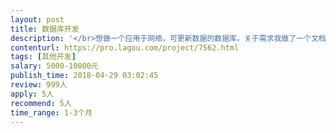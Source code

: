 ```yaml
---                
layout: post       
title: 数据库开发           
description: '</br>想做一个应用于网络，可更新数据的数据库。关于需求我做了一个文档，链接如下下：：：：：：：：：：：：：：：：：：：：：：：：：：：：：：：：：：：：：：：：：：：：：：：：https://pan.baidu.com/s/10OG4uNr8JhG7bUXCZQ-0CA</br>'     
contenturl: https://pro.lagou.com/project/7562.html      
tags: [其他开发]            
salary: 5000-10000元          
publish_time: 2018-04-29 03:02:45         
review: 999人                   
apply: 5人                   
recommend: 5人                   
time_range: 1-3个月              
---                 
```


